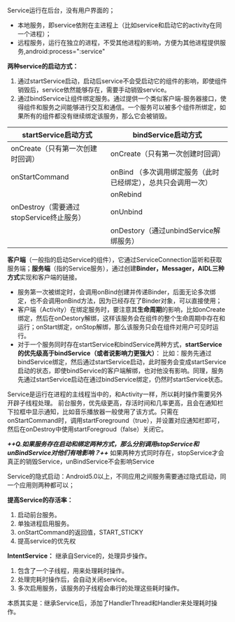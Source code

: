 Service运行在后台，没有用户界面的；
- 本地服务，即service依附在主进程上（比如service和启动它的activity在同一个进程）；
- 远程服务，运行在独立的进程，不受其他进程的影响，方便为其他进程提供服务,android:process=":service" 
     
**两种service的启动方式：**
1.  通过startService启动，启动后service不会受启动它的组件的影响，即使组件销毁后，service依然能够存在，需要手动销毁service。
2. 通过bindService让组件绑定服务。通过提供一个类似客户端-服务器接口，使得组件和服务之间能够进行交互和通信。一个服务可以被多个组件所绑定，如果所有的组件都没有继续绑定该服务，那么它会被销毁。

|startService启动方式|bindService启动方式|
|-|-|
|onCreate（只有第一次创建时回调）|onCreate（只有第一次创建时回调）|
|onStartCommand|onBind （多次调用绑定服务（此时已经绑定），总共只会调用一次）|
||onRebind|
|onDestroy（需要通过stopService终止服务）|onUnbind|
||onDestory（通过unbindService解绑服务）|

**客户端**（一般指的启动Service的组件），它通过ServiceConnection监听和获取服务端；**服务端**（指的Service服务），通过创建**Binder，Messager，AIDL三种方式**实现和客户端的链接。
- 服务第一次被绑定时，会调用onBind创建并传递Binder，后面无论多次绑定，也不会调用onBind方法，因为已经存在了Binder对象，可以直接使用；
- 客户端（Activity）在绑定服务时，要注意其**生命周期**的影响，比如onCreate绑定，然后在onDestory解绑，这样该服务会在组件的整个生命周期中存在和运行；onStart绑定，onStop解绑，那么该服务只会在组件对用户可见时运行。
- 对于一个服务同时存在startService和bindService两种方式，**startService的优先级高于bindService（或者说影响力更强大）**：
比如：服务先通过bindService绑定，然后通过startService启动，此时服务会变成startService启动的状态，即使bindService的客户端解绑，也对他没有影响。同理，服务先通过startService启动在通过bindService绑定，仍然时startService状态。

Service是运行在进程的主线程当中的，和Activity一样，所以耗时操作需要另外开辟子线程处理。
前台服务，优先级更高，存活时间和几率更高，且会在通知栏下拉框中显示通知，比如音乐播放器一般使用了该方式。只需在onStartCommand时，调用startForeground（true），并设置对应通知栏即可，然后在onDestroy中使用startForegroud（false）关闭它。

***++Q.如果服务存在启动和绑定两种方式，那么分别调用stopService和unBindService对他们有啥影响？++***
如果两种方式同时存在，stopService才会真正的销毁Service，unBindService不会影响Service

Service的隐式启动：Android5.0以上，不同应用之间服务需要通过隐式启动，同一个应用则两种都可以；

**提高Service的存活率：**

1. 启动前台服务。
2. 单独进程启用服务。
3. onStartCommand的返回值，START_STICKY
4. 提高service的优先权

**IntentService：**
继承自Service的，处理异步操作。
1. 包含了一个子线程，用来处理耗时操作。
2. 处理完耗时操作后，会自动关闭service。
3. 多次启用服务，该服务的子线程会串行的处理这些耗时操作。

本质其实是：继承Service后，添加了HandlerThread和Handler来处理耗时操作。


